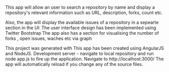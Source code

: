 This app will allow an user to search a repository by name and display a repository's relevant information 
such as URL, description, forks, count etc.

Also, the app will display the available issues of a repository in a sepearte section in the UI:
The user interface design has been implemented using Twitter Bootstrap
The app also has a section for visualising the number of forks , open issues, waches etc via graph

This project was generated with This app has been created using AngularJS and NodeJS.
Development server - navigate to local repository and run node app.js to fire up the application. Navigate to http://localhost:3000/ The app will automatically reload if you change any of the source files.
